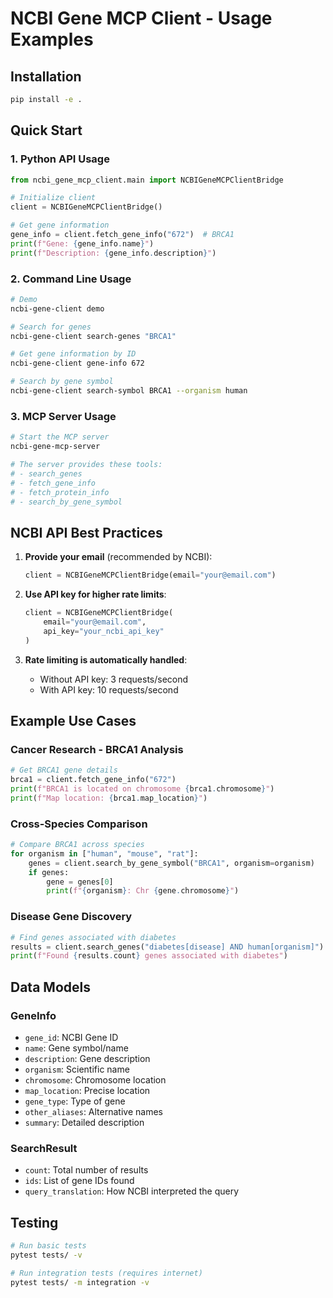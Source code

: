 # NCBI Gene MCP Client - Usage Examples

## Installation

```bash
pip install -e .
```

## Quick Start

### 1. Python API Usage

```python
from ncbi_gene_mcp_client.main import NCBIGeneMCPClientBridge

# Initialize client
client = NCBIGeneMCPClientBridge()

# Get gene information
gene_info = client.fetch_gene_info("672")  # BRCA1
print(f"Gene: {gene_info.name}")
print(f"Description: {gene_info.description}")
```

### 2. Command Line Usage

```bash
# Demo
ncbi-gene-client demo

# Search for genes
ncbi-gene-client search-genes "BRCA1"

# Get gene information by ID
ncbi-gene-client gene-info 672

# Search by gene symbol
ncbi-gene-client search-symbol BRCA1 --organism human
```

### 3. MCP Server Usage

```bash
# Start the MCP server
ncbi-gene-mcp-server

# The server provides these tools:
# - search_genes
# - fetch_gene_info  
# - fetch_protein_info
# - search_by_gene_symbol
```

## NCBI API Best Practices

1. **Provide your email** (recommended by NCBI):
   ```python
   client = NCBIGeneMCPClientBridge(email="your@email.com")
   ```

2. **Use API key for higher rate limits**:
   ```python
   client = NCBIGeneMCPClientBridge(
       email="your@email.com",
       api_key="your_ncbi_api_key"
   )
   ```

3. **Rate limiting is automatically handled**:
   - Without API key: 3 requests/second
   - With API key: 10 requests/second

## Example Use Cases

### Cancer Research - BRCA1 Analysis
```python
# Get BRCA1 gene details
brca1 = client.fetch_gene_info("672")
print(f"BRCA1 is located on chromosome {brca1.chromosome}")
print(f"Map location: {brca1.map_location}")
```

### Cross-Species Comparison
```python
# Compare BRCA1 across species
for organism in ["human", "mouse", "rat"]:
    genes = client.search_by_gene_symbol("BRCA1", organism=organism)
    if genes:
        gene = genes[0]
        print(f"{organism}: Chr {gene.chromosome}")
```

### Disease Gene Discovery
```python
# Find genes associated with diabetes
results = client.search_genes("diabetes[disease] AND human[organism]")
print(f"Found {results.count} genes associated with diabetes")
```

## Data Models

### GeneInfo
- `gene_id`: NCBI Gene ID
- `name`: Gene symbol/name
- `description`: Gene description
- `organism`: Scientific name
- `chromosome`: Chromosome location
- `map_location`: Precise location
- `gene_type`: Type of gene
- `other_aliases`: Alternative names
- `summary`: Detailed description

### SearchResult  
- `count`: Total number of results
- `ids`: List of gene IDs found
- `query_translation`: How NCBI interpreted the query

## Testing

```bash
# Run basic tests
pytest tests/ -v

# Run integration tests (requires internet)
pytest tests/ -m integration -v
```
